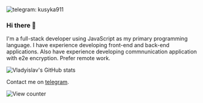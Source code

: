 ![telegram: kusyka911](https://img.shields.io/endpoint?url=https%3A%2F%2Ft.me%2Fkusyka911&logo=telegram)

### Hi there 👋
I'm a full-stack developer using JavaScript as my primary programming language. I have experience developing front-end and back-end applications. Also have experience developing commnunication application with e2e encryption. Prefer remote work.

![Vladyislav's GitHub stats](https://github-readme-stats.vercel.app/api?username=kusyka911&show_icons=true&theme=github_dark&count_private=true&include_all_commits=true)


Contact me on [telegram](https://t.me/kusyka911).

![View counter](https://api.ghprofile.me/view?username=kusyka911)
<!-- TODO: add other contact info -->


<!--
**kusyka911/kusyka911** is a ✨ _special_ ✨ repository because its `README.md` (this file) appears on your GitHub profile.

Here are some ideas to get you started:

- 🔭 I’m currently working on ...
- 🌱 I’m currently learning ...
- 👯 I’m looking to collaborate on ...
- 🤔 I’m looking for help with ...
- 💬 Ask me about ...
- 📫 How to reach me: ...
- 😄 Pronouns: ...
- ⚡ Fun fact: ...
-->
